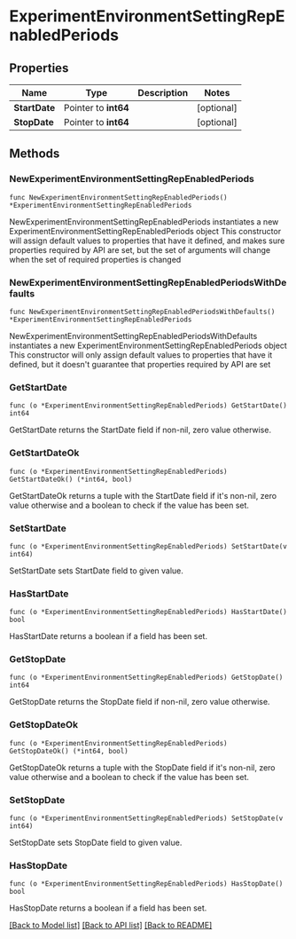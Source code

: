 # ExperimentEnvironmentSettingRepEnabledPeriods

## Properties

Name | Type | Description | Notes
------------ | ------------- | ------------- | -------------
**StartDate** | Pointer to **int64** |  | [optional] 
**StopDate** | Pointer to **int64** |  | [optional] 

## Methods

### NewExperimentEnvironmentSettingRepEnabledPeriods

`func NewExperimentEnvironmentSettingRepEnabledPeriods() *ExperimentEnvironmentSettingRepEnabledPeriods`

NewExperimentEnvironmentSettingRepEnabledPeriods instantiates a new ExperimentEnvironmentSettingRepEnabledPeriods object
This constructor will assign default values to properties that have it defined,
and makes sure properties required by API are set, but the set of arguments
will change when the set of required properties is changed

### NewExperimentEnvironmentSettingRepEnabledPeriodsWithDefaults

`func NewExperimentEnvironmentSettingRepEnabledPeriodsWithDefaults() *ExperimentEnvironmentSettingRepEnabledPeriods`

NewExperimentEnvironmentSettingRepEnabledPeriodsWithDefaults instantiates a new ExperimentEnvironmentSettingRepEnabledPeriods object
This constructor will only assign default values to properties that have it defined,
but it doesn't guarantee that properties required by API are set

### GetStartDate

`func (o *ExperimentEnvironmentSettingRepEnabledPeriods) GetStartDate() int64`

GetStartDate returns the StartDate field if non-nil, zero value otherwise.

### GetStartDateOk

`func (o *ExperimentEnvironmentSettingRepEnabledPeriods) GetStartDateOk() (*int64, bool)`

GetStartDateOk returns a tuple with the StartDate field if it's non-nil, zero value otherwise
and a boolean to check if the value has been set.

### SetStartDate

`func (o *ExperimentEnvironmentSettingRepEnabledPeriods) SetStartDate(v int64)`

SetStartDate sets StartDate field to given value.

### HasStartDate

`func (o *ExperimentEnvironmentSettingRepEnabledPeriods) HasStartDate() bool`

HasStartDate returns a boolean if a field has been set.

### GetStopDate

`func (o *ExperimentEnvironmentSettingRepEnabledPeriods) GetStopDate() int64`

GetStopDate returns the StopDate field if non-nil, zero value otherwise.

### GetStopDateOk

`func (o *ExperimentEnvironmentSettingRepEnabledPeriods) GetStopDateOk() (*int64, bool)`

GetStopDateOk returns a tuple with the StopDate field if it's non-nil, zero value otherwise
and a boolean to check if the value has been set.

### SetStopDate

`func (o *ExperimentEnvironmentSettingRepEnabledPeriods) SetStopDate(v int64)`

SetStopDate sets StopDate field to given value.

### HasStopDate

`func (o *ExperimentEnvironmentSettingRepEnabledPeriods) HasStopDate() bool`

HasStopDate returns a boolean if a field has been set.


[[Back to Model list]](../README.md#documentation-for-models) [[Back to API list]](../README.md#documentation-for-api-endpoints) [[Back to README]](../README.md)


